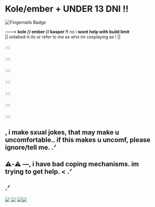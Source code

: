 # Kole/ember +   ****UNDER 13 DNI !!****
![Fingernails Badge](https://visitor-badge.laobi.icu/badge?page_id=sparklepuppie_sparklepuppie&title=Fingernails&color=white)

---> **kole // ember // kasper !!** no i **wont help with build limit**  
|| unlabed-it.its or refer to me as who im cosplaying as ! ||

𓏵

𓏵  

𓏵

𓏵

𓏵

𓏵

𓏵
## , i make sxual jokes, that may make u uncomfortable.. if this makes u uncomf, please ignore/tell me. .ᐟ
 
 ## ⚠︎-⚠︎ —, i have bad coping mechanisms. im trying to get help. <  .ᐟ
 ##  .ᐟ
 

 <img src="https://raining-starss.neocities.org/doot%20(3).png"/>  <img src="https://raining-starss.neocities.org/garfpenis%20(4).png"/> <img src="https://raining-starss.neocities.org/23523534%20(4).png"/><img src="https://raining-starss.neocities.org/plugplug%20(1).gif"/>

